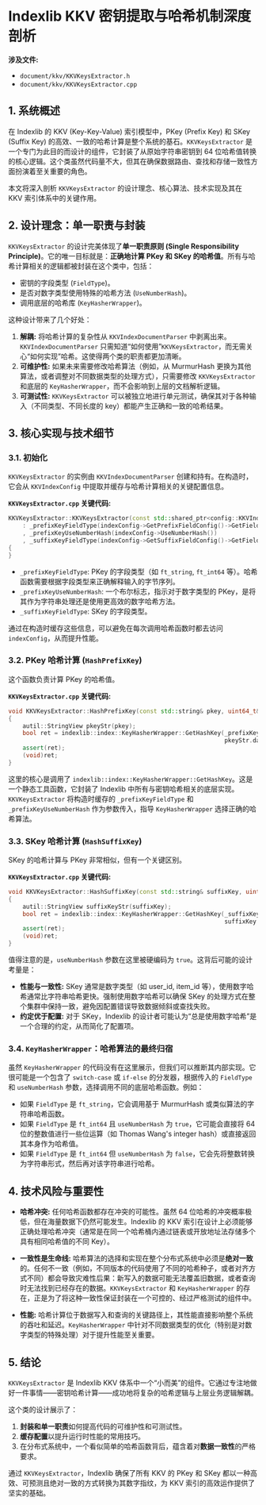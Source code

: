 
# Indexlib KKV 密钥提取与哈希机制深度剖析

**涉及文件:**
* `document/kkv/KKVKeysExtractor.h`
* `document/kkv/KKVKeysExtractor.cpp`

## 1. 系统概述

在 Indexlib 的 KKV (Key-Key-Value) 索引模型中，PKey (Prefix Key) 和 SKey (Suffix Key) 的高效、一致的哈希计算是整个系统的基石。`KKVKeysExtractor` 是一个专门为此目的而设计的组件，它封装了从原始字符串密钥到 64 位哈希值转换的核心逻辑。这个类虽然代码量不大，但其在确保数据路由、查找和存储一致性方面扮演着至关重要的角色。

本文将深入剖析 `KKVKeysExtractor` 的设计理念、核心算法、技术实现及其在 KKV 索引体系中的关键作用。

## 2. 设计理念：单一职责与封装

`KKVKeysExtractor` 的设计完美体现了**单一职责原则 (Single Responsibility Principle)**。它的唯一目标就是：**正确地计算 PKey 和 SKey 的哈希值**。所有与哈希计算相关的逻辑都被封装在这个类中，包括：

*   密钥的字段类型 (`FieldType`)。
*   是否对数字类型使用特殊的哈希方法 (`UseNumberHash`)。
*   调用底层的哈希库 (`KeyHasherWrapper`)。

这种设计带来了几个好处：

1.  **解耦:** 将哈希计算的复杂性从 `KKVIndexDocumentParser` 中剥离出来。`KKVIndexDocumentParser` 只需知道“如何使用”`KKVKeysExtractor`，而无需关心“如何实现”哈希。这使得两个类的职责都更加清晰。
2.  **可维护性:** 如果未来需要修改哈希算法（例如，从 MurmurHash 更换为其他算法，或者调整对不同数据类型的处理方式），只需要修改 `KKVKeysExtractor` 和底层的 `KeyHasherWrapper`，而不会影响到上层的文档解析逻辑。
3.  **可测试性:** `KKVKeysExtractor` 可以被独立地进行单元测试，确保其对于各种输入（不同类型、不同长度的 key）都能产生正确和一致的哈希结果。

## 3. 核心实现与技术细节

### 3.1. 初始化

`KKVKeysExtractor` 的实例由 `KKVIndexDocumentParser` 创建和持有。在构造时，它会从 `KKVIndexConfig` 中提取并缓存与哈希计算相关的关键配置信息。

**`KKVKeysExtractor.cpp` 关键代码:**
```cpp
KKVKeysExtractor::KKVKeysExtractor(const std::shared_ptr<config::KKVIndexConfig>& indexConfig)
    : _prefixKeyFieldType(indexConfig->GetPrefixFieldConfig()->GetFieldType())
    , _prefixKeyUseNumberHash(indexConfig->UseNumberHash())
    , _suffixKeyFieldType(indexConfig->GetSuffixFieldConfig()->GetFieldType())
{
}
```
*   `_prefixKeyFieldType`: PKey 的字段类型（如 `ft_string`, `ft_int64` 等）。哈希函数需要根据字段类型来正确解释输入的字节序列。
*   `_prefixKeyUseNumberHash`: 一个布尔标志，指示对于数字类型的 PKey，是将其作为字符串处理还是使用更高效的数字哈希方法。
*   `_suffixKeyFieldType`: SKey 的字段类型。

通过在构造时缓存这些信息，可以避免在每次调用哈希函数时都去访问 `indexConfig`，从而提升性能。

### 3.2. PKey 哈希计算 (`HashPrefixKey`)

这个函数负责计算 PKey 的哈希值。

**`KKVKeysExtractor.cpp` 关键代码:**
```cpp
void KKVKeysExtractor::HashPrefixKey(const std::string& pkey, uint64_t& pkeyHash)
{
    autil::StringView pkeyStr(pkey);
    bool ret = indexlib::index::KeyHasherWrapper::GetHashKey(_prefixKeyFieldType, _prefixKeyUseNumberHash,
                                                             pkeyStr.data(), pkeyStr.size(), pkeyHash);
    assert(ret);
    (void)ret;
}
```
这里的核心是调用了 `indexlib::index::KeyHasherWrapper::GetHashKey`。这是一个静态工具函数，它封装了 Indexlib 中所有与密钥哈希相关的底层实现。`KKVKeysExtractor` 将构造时缓存的 `_prefixKeyFieldType` 和 `_prefixKeyUseNumberHash` 作为参数传入，指导 `KeyHasherWrapper` 选择正确的哈希算法。

### 3.3. SKey 哈希计算 (`HashSuffixKey`)

SKey 的哈希计算与 PKey 非常相似，但有一个关键区别。

**`KKVKeysExtractor.cpp` 关键代码:**
```cpp
void KKVKeysExtractor::HashSuffixKey(const std::string& suffixKey, uint64_t& suffixKeyHash)
{
    autil::StringView suffixKeyStr(suffixKey);
    bool ret = indexlib::index::KeyHasherWrapper::GetHashKey(_suffixKeyFieldType, /*useNumberHash=*/true,
                                                             suffixKey.data(), suffixKey.size(), suffixKeyHash);
    assert(ret);
    (void)ret;
}
```
值得注意的是，`useNumberHash` 参数在这里被硬编码为 `true`。这背后可能的设计考量是：

*   **性能与一致性:** SKey 通常是数字类型（如 user_id, item_id 等），使用数字哈希通常比字符串哈希更快。强制使用数字哈希可以确保 SKey 的处理方式在整个集群中保持一致，避免因配置错误导致数据倾斜或查找失败。
*   **约定优于配置:** 对于 SKey，Indexlib 的设计者可能认为“总是使用数字哈希”是一个合理的约定，从而简化了配置项。

### 3.4. `KeyHasherWrapper`：哈希算法的最终归宿

虽然 `KeyHasherWrapper` 的代码没有在这里展示，但我们可以推断其内部实现。它很可能是一个包含了 `switch-case` 或 `if-else` 的分发器，根据传入的 `FieldType` 和 `useNumberHash` 参数，选择调用不同的底层哈希函数。例如：

*   如果 `FieldType` 是 `ft_string`，它会调用基于 MurmurHash 或类似算法的字符串哈希函数。
*   如果 `FieldType` 是 `ft_int64` 且 `useNumberHash` 为 `true`，它可能会直接将 64 位的整数值进行一些位运算（如 Thomas Wang's integer hash）或直接返回其本身作为哈希值。
*   如果 `FieldType` 是 `ft_int64` 但 `useNumberHash` 为 `false`，它会先将整数转换为字符串形式，然后再对该字符串进行哈希。

## 4. 技术风险与重要性

*   **哈希冲突:** 任何哈希函数都存在冲突的可能性。虽然 64 位哈希的冲突概率极低，但在海量数据下仍然可能发生。Indexlib 的 KKV 索引在设计上必须能够正确处理哈希冲突（通常是在同一个哈希桶内通过链表或开放地址法存储多个具有相同哈希值的不同 Key）。

*   **一致性是生命线:** 哈希算法的选择和实现在整个分布式系统中必须是**绝对一致**的。任何不一致（例如，不同版本的代码使用了不同的哈希种子，或者对齐方式不同）都会导致灾难性后果：新写入的数据可能无法覆盖旧数据，或者查询时无法找到已经存在的数据。`KKVKeysExtractor` 和 `KeyHasherWrapper` 的存在，正是为了将这种一致性保证封装在一个可控的、经过严格测试的组件中。

*   **性能:** 哈希计算位于数据写入和查询的关键路径上，其性能直接影响整个系统的吞吐和延迟。`KeyHasherWrapper` 中针对不同数据类型的优化（特别是对数字类型的特殊处理）对于提升性能至关重要。

## 5. 结论

`KKVKeysExtractor` 是 Indexlib KKV 体系中一个“小而美”的组件。它通过专注地做好一件事情——密钥哈希计算——成功地将复杂的哈希逻辑与上层业务逻辑解耦。

这个类的设计展示了：

1.  **封装和单一职责**如何提高代码的可维护性和可测试性。
2.  **缓存配置**以提升运行时性能的常用技巧。
3.  在分布式系统中，一个看似简单的哈希函数背后，蕴含着对**数据一致性**的严格要求。

通过 `KKVKeysExtractor`，Indexlib 确保了所有 KKV 的 PKey 和 SKey 都以一种高效、可预测且绝对一致的方式转换为其数字指纹，为 KKV 索引的高效运作提供了坚实的基础。
